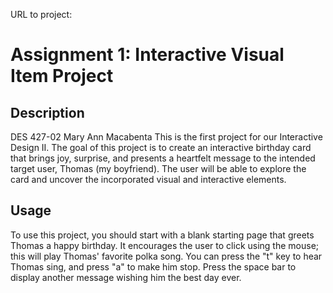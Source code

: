 URL to project:

# Assignment 1: Interactive Visual Item Project

## Description
DES 427-02 Mary Ann Macabenta
This is the first project for our Interactive Design II. The goal of this project is to create an interactive birthday card that brings joy, surprise, and presents a heartfelt message to the intended target user, Thomas (my boyfriend). The user will be able to explore the card and uncover the incorporated visual and interactive elements. 

## Usage
To use this project, you should start with a blank starting page that greets Thomas a happy birthday. It encourages the user to click using the mouse; this will play Thomas' favorite polka song. You can press the "t" key to hear Thomas sing, and press "a" to make him stop. Press the space bar to display another message wishing him the best day ever. 